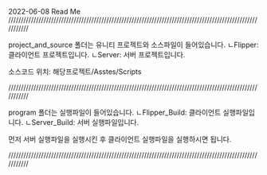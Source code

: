 2022-06-08 Read Me
///////////////////////////////////////////////////////////////////////////////////////////////////////////

project_and_source 폴더는 유니티 프로젝트와 소스파일이 들어있습니다.
ㄴFlipper: 클라이언트 프로젝트입니다.
ㄴServer: 서버 프로젝트입니다.

소스코드 위치: 해당프로젝트/Asstes/Scripts

///////////////////////////////////////////////////////////////////////////////////////////////////////////

program 폴더는 실행파일이 들어있습니다.
ㄴFlipper_Build: 클라이언트 실행파일입니다.
ㄴServer_Build: 서버 실행파일입니다.

먼저 서버 실행파일을 실행시킨 후 클라이언트 실행파일을 실행하시면 됩니다.

///////////////////////////////////////////////////////////////////////////////////////////////////////////
